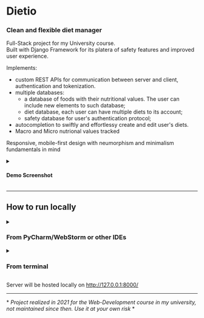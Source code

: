 # Dietio

### Clean and flexible diet manager

Full-Stack project for my University course. \
Built with Django Framework for its platera of safety features and improved user experience.

Implements:
* custom REST APIs for communication between server and client, authentication and tokenization.
* multiple databases:
    * a database of foods with their nutritional values. The user can include new elements to such database;
    * diet database, each user can have multiple diets to its account;
    * safety database for user's authentication protocol;
* autocompletion to swiftly and effortlessy create and edit user's diets.
* Macro and Micro nutrional values tracked

Responsive, mobile-first design with neumorphism and minimalism fundamentals in mind 

<details markdown="1">
<summary><h4>Demo Screenshot</h4></summary>
    
![Untitled-2](https://github.com/fspiri/dietio/assets/81576273/2a385659-346c-42da-9818-0a781e77db40)

</details>

***

## How to run locally

<details markdown="1">
<summary><h3> From PyCharm/WebStorm or other IDEs </h3></summary>

1. Open the cloned repo in the IDE
2. Wait for the IDE to build the project, then run these scripts in the IDE's internal terminal
   
    ```
    python manage.py makemigrations
    python manage.py migrate
    python manage.py createsuperuser
    python manage.py runserver
    ```
    * The superuser will grant you admin access to the service. Same values will then be used to log-in.
<br> 
<ul>
    <details>
    <summary>if the <code>Did you forget to activate a virtual environment?</code> error pops up </summary>
    <ul><br>
        
    pip install django
    pip install django-autocomplete-light
    pip install djangorestframework

then run point 2 again
</ul>
</details>
</ul>

</details>
<details markdown="1">
<summary><h3> From terminal </h3></summary>
<br>

1. install python 3.x https://realpython.com/installing-python/
2. setup a virtual environment
    ```    
    pip install virtualenv
    virtualenv "name as you like"
    source env/bin/activate
    ```
3. install django `pip install django`
4. install pipenv `pip install pipenv`
5. clone the repo `git clone [github.com/fspiri/dietio](https://github.com/fspiri/dietio.git)`
6. now move inside the dietio folder `cd (./path/to/your/folder)/dietio`
7. install the required modules `pipenv install`
8. make a demo project just to instantiate the settings and copy the SECRET KEY generated by Django `django-admin startproject name_of_the_project`
9. go to the subfolder `settings.py` and paste the key as value for `SECRET_KEY`
10. make the migrations and create a superuser, that would be a local admin for you to navigate the website
    ```
    python manage.py makemigrations
    python manage.py migrate
    python manage.py createsuperuser
    ```
11. Now run the server with `python manage.py runserver`
</details>

Server will be hosted locally on http://127.0.0.1:8000/
***
\* *Project realized in 2021 for the Web-Development course in my university, not maintained since then. Use it at your own risk* *



